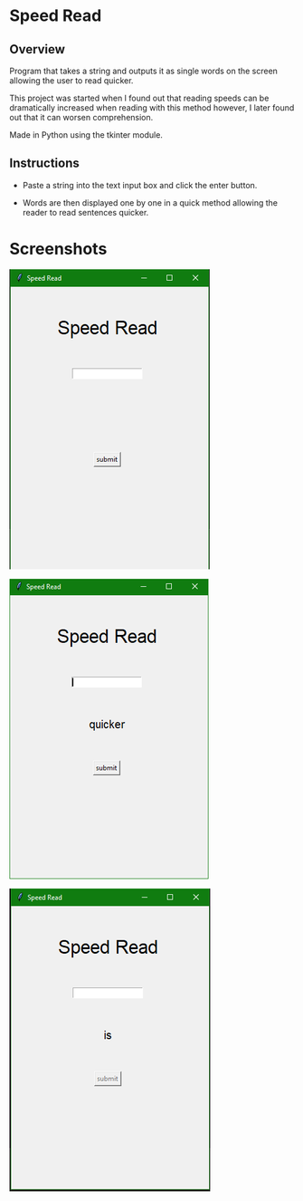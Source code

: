 # Speed Read

## Overview
Program that takes a string and outputs it as single words on the screen allowing the user to read quicker.

This project was started when I found out that reading speeds can be dramatically increased when reading with this method however, I later found out that it can worsen comprehension.

Made in Python using the tkinter module.

## Instructions
- Paste a string into the text input box and click the enter button.

- Words are then displayed one by one in a quick method allowing the reader to read sentences quicker.

# Screenshots

![Image of the main screen](docs/assets/main.PNG)

![Image of the program mid sentence](docs/assets/action1.PNG)

![Image of the program mid sentence but with another sentence](docs/assets/action2.PNG)